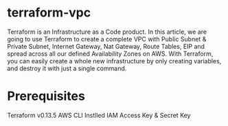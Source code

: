 # terraform-vpc

Terraform is an Infrastructure as a Code product. In this article, we are going to use Terraform to create a complete VPC with Public Subnet & Private Subnet, Internet Gateway, Nat Gateway, Route Tables, EIP and spread across all our defined Availability Zones on AWS. With Terraform, you can easily create a whole new infrastructure by only creating variables, and destroy it with just a single command.

# Prerequisites
  Terraform v0.13.5
  AWS CLI Instlled
  IAM Access Key & Secret Key

